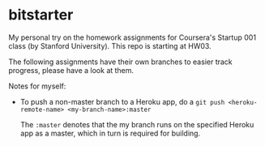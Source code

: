 bitstarter
==========

My personal try on the homework assignments for Coursera's Startup 001 class (by Stanford University).
This repo is starting at HW03.

The following assignments have their own branches to easier track progress,
please have a look at them.

Notes for myself:

- To push a non-master branch to a Heroku app, do a
  ```git push <heroku-remote-name> <my-branch-name>:master```

  The ```:master``` denotes that the my branch runs on the specified Heroku app
  as a master, which in turn is required for building.
